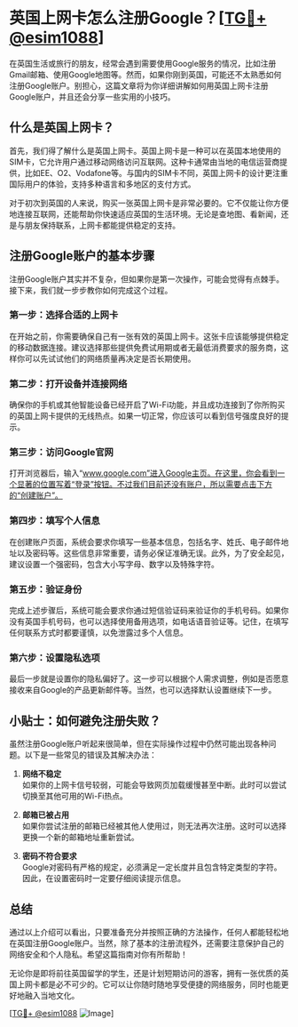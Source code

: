 # 英国上网卡怎么注册Google？[[TG💪+ @esim1088](https://t.me/s/esim1088)]

在英国生活或旅行的朋友，经常会遇到需要使用Google服务的情况，比如注册Gmail邮箱、使用Google地图等。然而，如果你刚到英国，可能还不太熟悉如何注册Google账户。别担心，这篇文章将为你详细讲解如何用英国上网卡注册Google账户，并且还会分享一些实用的小技巧。

## 什么是英国上网卡？

首先，我们得了解什么是英国上网卡。英国上网卡是一种可以在英国本地使用的SIM卡，它允许用户通过移动网络访问互联网。这种卡通常由当地的电信运营商提供，比如EE、O2、Vodafone等。与国内的SIM卡不同，英国上网卡的设计更注重国际用户的体验，支持多种语言和多地区的支付方式。

对于初次到英国的人来说，购买一张英国上网卡是非常必要的。它不仅能让你方便地连接互联网，还能帮助你快速适应英国的生活环境。无论是查地图、看新闻，还是与朋友保持联系，上网卡都能提供稳定的支持。

## 注册Google账户的基本步骤

注册Google账户其实并不复杂，但如果你是第一次操作，可能会觉得有点棘手。接下来，我们就一步步教你如何完成这个过程。

### 第一步：选择合适的上网卡

在开始之前，你需要确保自己有一张有效的英国上网卡。这张卡应该能够提供稳定的移动数据连接。建议选择那些提供免费试用期或者无最低消费要求的服务商，这样你可以先试试他们的网络质量再决定是否长期使用。

### 第二步：打开设备并连接网络

确保你的手机或其他智能设备已经开启了Wi-Fi功能，并且成功连接到了你所购买的英国上网卡提供的无线热点。如果一切正常，你应该可以看到信号强度良好的提示。

### 第三步：访问Google官网

打开浏览器后，输入“www.google.com”进入Google主页。在这里，你会看到一个显著的位置写着“登录”按钮。不过我们目前还没有账户，所以需要点击下方的“创建账户”。

### 第四步：填写个人信息

在创建账户页面，系统会要求你填写一些基本信息，包括名字、姓氏、电子邮件地址以及密码等。这些信息非常重要，请务必保证准确无误。此外，为了安全起见，建议设置一个强密码，包含大小写字母、数字以及特殊字符。

### 第五步：验证身份

完成上述步骤后，系统可能会要求你通过短信验证码来验证你的手机号码。如果你没有英国手机号码，也可以选择使用备用选项，如电话语音验证等。记住，在填写任何联系方式时都要谨慎，以免泄露过多个人信息。

### 第六步：设置隐私选项

最后一步就是设置你的隐私偏好了。这一步可以根据个人需求调整，例如是否愿意接收来自Google的产品更新邮件等。当然，也可以选择默认设置继续下一步。

## 小贴士：如何避免注册失败？

虽然注册Google账户听起来很简单，但在实际操作过程中仍然可能出现各种问题。以下是一些常见的错误及其解决办法：

1. **网络不稳定**  
   如果你的上网卡信号较弱，可能会导致网页加载缓慢甚至中断。此时可以尝试切换至其他可用的Wi-Fi热点。

2. **邮箱已被占用**  
   如果你尝试注册的邮箱已经被其他人使用过，则无法再次注册。这时可以选择更换一个新的邮箱地址重新尝试。

3. **密码不符合要求**  
   Google对密码有严格的规定，必须满足一定长度并且包含特定类型的字符。因此，在设置密码时一定要仔细阅读提示信息。

## 总结

通过以上介绍可以看出，只要准备充分并按照正确的方法操作，任何人都能轻松地在英国注册Google账户。当然，除了基本的注册流程外，还需要注意保护自己的网络安全和个人隐私。希望这篇指南对你有所帮助！

无论你是即将前往英国留学的学生，还是计划短期访问的游客，拥有一张优质的英国上网卡都是必不可少的。它可以让你随时随地享受便捷的网络服务，同时也能更好地融入当地文化。

[[TG💪+ @esim1088](https://t.me/s/esim1088) ![Image](https://i.postimg.cc/4NQfJmqS/Snipaste-2025-05-13-00-14-12.png)]